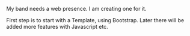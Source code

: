 My band needs a web presence. I am creating one for it.

First step is to start with a Template, using Bootstrap. Later there will be added more features with Javascript etc.
